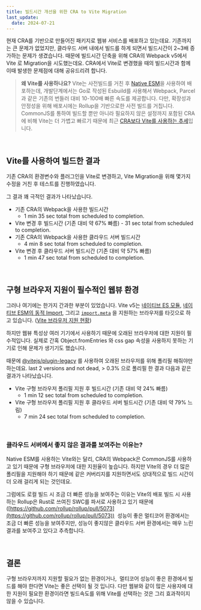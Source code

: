 ```yaml
---
title: 빌드시간 개선을 위한 CRA to Vite Migration
last_update:
  date: 2024-07-21
---
```


현재 CRA를 기반으로 만들어진 패키지로 웹뷰 서비스를 배포하고 있는데요. 기존까지는 큰 문제가 없었지만, 클라우드 서버 내에서 빌드를 하게 되면서 빌드시간이 2~3배 증가하는 문제가 생겼습니다. 때문에 빌드시간 단축을 위해 CRA의 Webpack v5에서 Vite 로 Migration을 시도했는데요. CRA에서 Vite로 변경했을 때의 빌드시간과 함께 이때 발생한 문제점에 대해 공유드리려 합니다.

> **왜 Vite를 사용하나요?**
> Vite는 사전빌드를 거친 후 [Native ESM](https://developer.mozilla.org/en-US/docs/Web/JavaScript/Guide/Modules)을 사용하여 배포하는데, 개발단계에서는 Go로 작성된 Esbuild를 사용해서 Webpack, Parcel과 같은 기존의 번들러 대비 10-100배 빠른 속도를 제공합니다. 다만, 확장성과 안정성을 위해 배포시에는 Rollup을 기반으로한 사전 빌드를 거칩니다.
> ⠀
> CommonJS를 통하여 빌드할 뿐만 아니라 필요하지 않은 설정까지 포함된 CRA에 비해 Vite는 더 가볍고 빠르기 때문에 최근 [CRA보다 Vite를 사용하는 추세](https://github.com/reactjs/react.dev/pull/5487)입니다.

 <br />

## **Vite를 사용하여 빌드한 결과**

기존 CRA의 환경변수와 플러그인을 Vite로 변경하고, Vite Migration을 위해 몇가지 수정을 거친 후 테스트를 진행하였습니다.

그 결과 꽤 극적인 결과가 나타났습니다.

>

- 기존 CRA의 Webpack을 사용한 빌드시간
  - 1 min 35 sec total from scheduled to completion.
- Vite 변경 후 빌드시간 (기존 대비 약 67% 빠름) - 31 sec total from scheduled to completion.
  ⠀
- 기존 CRA의 Webpack을 사용한 클라우드 서버 빌드시간
  - 4 min 8 sec total from scheduled to completion.
- Vite 변경 후 클라우드 서버 빌드시간 (기존 대비 약 57% 빠름)
  - 1 min 47 sec total from scheduled to completion.

<br />

## **구형 브라우저 지원이 필수적인 웹뷰 환경**

그러나 여기에는 한가지 간과한 부분이 있었습니다. Vite v5는 [네이티브 ES 모듈](https://caniuse.com/es6-module), [네이티브 ESM의 동적 Import](https://caniuse.com/es6-module-dynamic-import), 그리고 [`import.meta`](https://caniuse.com/?search=import_meta) 을 지원하는 브라우저를 타깃으로 하고 있습니다. ([Vite 브라우저 지원 현황](https://ko.vitejs.dev/guide/build.html#browser-compatibility))

하지만 웹뷰 특성상 여러 기기에서 사용하기 때문에 오래된 브라우저에 대한 지원이 필수적입니다. 실제로 간혹 Object.fromEntries 와 css gap 속성을 사용하지 못하는 기기로 인해 문제가 생기기도 했습니다.

때문에 [@vitejs/plugin-legacy](https://github.com/vitejs/vite/tree/main/packages/plugin-legacy) 를 사용하여 오래된 브라우저를 위해 폴리필 해줘야만 하는데요. last 2 versions and not dead, > 0.3% 으로 폴리필 한 결과 다음과 같은 결과가 나타났습니다.

>

- Vite 구형 브라우저 폴리필 지원 후 빌드시간 (기존 대비 약 24% 빠름)
  - 1 min 12 sec total from scheduled to completion.
- Vite 구형 브라우저 폴리필 지원 후 클라우드 서버 빌드시간 (기존 대비 약 79% 느림)
  - 7 min 24 sec total from scheduled to completion.

<br />

### 클라우드 서버에서 좋지 않은 결과를 보여주는 이유는?

Native ESM를 사용하는 Vite와는 달리, CRA의 Webpack은 CommonJS를 사용하고 있기 때문에 구형 브라우저에 대한 지원율이 높습니다. 하지만 Vite의 경우 더 많은 폴리필을 지원해야 하기 때문에 같은 커버리지를 지원하면서도 상대적으로 빌드 시간이 더 오래 걸리게 되는 것인데요.

그럼에도 로컬 빌드 시 조금 더 빠른 성능을 보여주는 이유는 Vite의 배포 빌드 시 사용하는 Rollup은 Rust로 쓰여진 SWC를 파서로 사용하고 있기 때문에([https://github.com/rollup/rollup/pull/5073](https://github.com/rollup/rollup/pull/5073))  성능이 좋은 멀티코어 환경에서는 조금 더 빠른 성능을 보여주지만, 성능이 좋지않은 클라우드 서버 환경에서는 매우 느린 결과를 보여주고 있다고 추측합니다.

<br />

## **결론**

구형 브라우저까지 지원할 필요가 없는 환경이거나,  멀티코어 성능이 좋은 환경에서 빌드를 해야 한다면 Vite는 좋은 선택이 될 것 입니다. 다만 웹뷰와 같이 많은 사용자에 대한 지원이 필요한 환경이라면 빌드속도를 위해 Vite를 선택하는 것은 그리 효과적이지 않을 수 있습니다.
